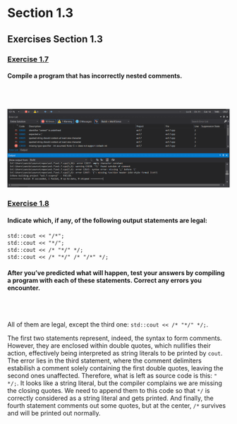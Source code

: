 # Section 1.3
## Exercises Section 1.3
### [Exercise 1.7](/Chapter%201/Section%201.3/ex1.7.cpp)
#### Compile a program that has incorrectly nested comments.
<br/>
<br/>

![ex1.7](/assets/ch1/ex1.7.png)

### [Exercise 1.8](/Chapter%201/Section%201.3/ex1.8.cpp) 
#### Indicate which, if any, of the following output statements are legal:
```
std::cout << "/*";
std::cout << "*/";
std::cout << /* "*/" */;
std::cout << /* "*/" /* "/*" */;
```
#### After you’ve predicted what will happen, test your answers by compiling a program with each of these statements. Correct any errors you encounter.
<br/>
<br/>

All of them are legal, except the third one: `std::cout << /* "*/" */;`.

The first two statements represent, indeed, the syntax to form comments. However, they are enclosed within double quotes,
which nullifies their action, effectively being interpreted as string literals to be printed by `cout`. The error lies in the
third statement, where the comment delimiters estabilish a comment solely containing the first double quotes, leaving the second ones unaffected.
Therefore, what is left as source code is this: `" */;`. It looks like a string literal, but the compiler complains we are missing the closing quotes. 
We need to append them to this code so that `*/` is correctly considered as a string literal and gets printed. 
And finally, the fourth statement comments out some quotes, but at the center, `/*` survives and will
be printed out normally.
